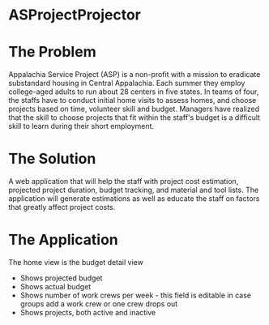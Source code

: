 # ASProjectProjector

# The Problem
   Appalachia Service Project (ASP) is a non-profit with a mission to eradicate substandard housing in Central Appalachia. Each summer they employ college-aged adults to run about 28 centers in five states. In teams of four, the staffs have to conduct initial home visits to assess homes, and choose projects based on time, volunteer skill and budget. Managers have realized that the skill to choose projects that fit within the staff's budget is a difficult skill to learn during their short employment. 

# The Solution
   A web application that will help the staff with project cost estimation, projected project duration, budget tracking, and material and tool lists. The application will generate estimations as well as educate the staff on factors that greatly affect project costs. 

# The Application
The home view is the budget detail view
- Shows projected budget
- Shows actual budget
- Shows number of work crews per week - this field is editable in case groups add a work crew or one crew drops out
- Shows projects, both active and inactive 
